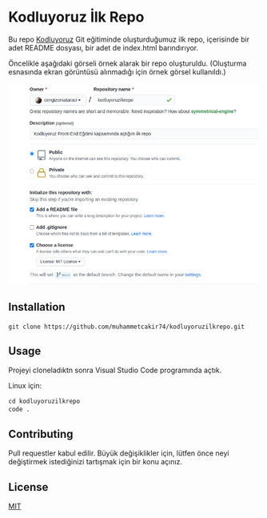 # Kodluyoruz İlk Repo

Bu repo [Kodluyoruz](https://kodluyoruz.org/) Git eğitiminde oluşturduğumuz ilk repo, içerisinde bir adet README dosyası, bir adet de index.html barındırıyor.

Öncelikle aşağıdaki görseli örnek alarak bir repo oluşturuldu. (Oluşturma esnasında ekran görüntüsü alınmadığı için örnek görsel kullanıldı.)

![Example](https://raw.githubusercontent.com/Kodluyoruz/taskforce/main/git/odev1/figures/github.png)

## Installation

``` Projeyi cloneladık.
git clone https://github.com/muhammetcakir74/kodluyoruzilkrepo.git
``` 

## Usage
Projeyi cloneladıktn sonra Visual Studio Code programında açtık.

Linux için:
```linux
cd kodluyoruzilkrepo
code .
``` 

## Contributing
Pull requestler kabul edilir. Büyük değişiklikler için, lütfen önce neyi değiştirmek istediğinizi tartışmak için bir konu açınız.

## License
[MIT](https://choosealicense.com/licenses/mit/m)
